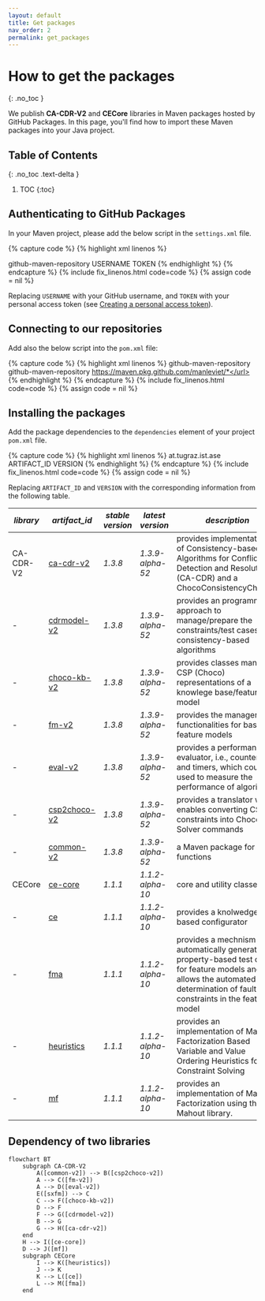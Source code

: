 ```yaml
---
layout: default
title: Get packages
nav_order: 2
permalink: get_packages
---
```


# How to get the packages
{: .no_toc }

We publish **CA-CDR-V2** and **CECore** libraries in Maven packages hosted by GitHub Packages.
In this page, you'll find how to import these Maven packages into your Java project.

## Table of Contents
{: .no_toc .text-delta }

1. TOC
{:toc}

## Authenticating to GitHub Packages

In your Maven project, please add the below script in the `settings.xml` file.

{% capture code %}
{% highlight xml linenos %}
<?xml version="1.0" encoding="UTF-8"?>
<settings xmlns="http://maven.apache.org/SETTINGS/1.0.0"
    xmlns:xsi="http://www.w3.org/2001/XMLSchema-instance"
    xsi:schemaLocation="http://maven.apache.org/SETTINGS/1.0.0 http://maven.apache.org/xsd/settings-1.0.0.xsd">
    <servers>
        <server>
            <id>github-maven-repository</id>
            <username>USERNAME</username>
            <password>TOKEN</password>
        </server>
    </servers>
</settings>
{% endhighlight %}
{% endcapture %}
{% include fix_linenos.html code=code %}
{% assign code = nil %}

Replacing `USERNAME` with your GitHub username, and `TOKEN` with your personal access token (see [Creating a personal access token]).

## Connecting to our repositories

Add also the below script into the `pom.xml` file:

{% capture code %}
{% highlight xml linenos %}
<profiles>
    <profile>
        <id>github-maven-repository</id>
        <repositories>
            <repository>
                <id>github-maven-repository</id>
                <url>https://maven.pkg.github.com/manleviet/*</url>
            </repository>
        </repositories>
    </profile>
</profiles>
{% endhighlight %}
{% endcapture %}
{% include fix_linenos.html code=code %}
{% assign code = nil %}

## Installing the packages

Add the package dependencies to the `dependencies` element of your project `pom.xml` file.

{% capture code %}
{% highlight xml linenos %}
<dependency>
    <groupId>at.tugraz.ist.ase</groupId>
    <artifactId>ARTIFACT_ID</artifactId>
    <version>VERSION</version>
</dependency>
{% endhighlight %}
{% endcapture %}
{% include fix_linenos.html code=code %}
{% assign code = nil %}

Replacing `ARTIFACT_ID` and `VERSION` with the corresponding information from the following table.

|*library* | *artifact_id*                                       | *stable version* | *latest version* | *description*                            |
|---|----------------------------------------------|------------------------------------------|---|---|
| CA-CDR-V2 | [ca-cdr-v2]  | *1.3.8* | *1.3.9-alpha-52* | provides implementations of Consistency-based Algorithms for Conflict Detection and Resolution (CA-CDR) and a ChocoConsistencyChecker |
| - | [cdrmodel-v2] | *1.3.8* | *1.3.9-alpha-52* | provides an programmatic approach to manage/prepare the constraints/test cases for consistency-based algorithms |
| - | [choco-kb-v2]    | *1.3.8* | *1.3.9-alpha-52* | provides classes managing CSP (Choco) representations of a knowlege base/feature model |
| - | [fm-v2]         | *1.3.8* | *1.3.9-alpha-52* | provides the management functionalities for basic feature models |
| - | [eval-v2]      | *1.3.8* | *1.3.9-alpha-52* | provides a performance evaluator, i.e., counters and timers, which could be used to measure the performance of algorithms |
| - | [csp2choco-v2] | *1.3.8* | *1.3.9-alpha-52* | provides a translator which enables converting CSP constraints into Choco Solver commands |
| - | [common-v2] | *1.3.8* | *1.3.9-alpha-52* | a Maven package for utility functions |
|CECore | [ce-core]     | *1.1.1* | *1.1.2-alpha-10* | core and utility classes |
| - | [ce] | *1.1.1* | *1.1.2-alpha-10* | provides a knolwedge-based configurator |
| -  | [fma]    | *1.1.1* | *1.1.2-alpha-10* | provides a mechnism to automatically generate property-based test cases for feature models and allows the automated determination of faulty constraints in the feature model |
| - | [heuristics]         | *1.1.1* | *1.1.2-alpha-10* | provides an implementation of Matrix Factorization Based Variable and Value Ordering Heuristics for Constraint Solving |
| - | [mf]      | *1.1.1* | *1.1.2-alpha-10* | provides an implementation of Matrix Factorization using the Mahout library. |

## Dependency of two libraries

```mermaid
flowchart BT
    subgraph CA-CDR-V2
        A([common-v2]) --> B([csp2choco-v2])
        A --> C([fm-v2])
        A --> D([eval-v2])
        E([sxfm]) --> C
        C --> F([choco-kb-v2])
        D --> F
        F --> G([cdrmodel-v2])
        B --> G
        G --> H([ca-cdr-v2])
    end
    H --> I([ce-core])
    D --> J([mf])
    subgraph CECore
        I --> K([heuristics])
        J --> K
        K --> L([ce])
        L --> M([fma])
    end
```

<!-- Links -->
[ca-cdr-v2]: https://github.com/manleviet/CA-CDR-V2/packages/1417091
[cdrmodel-v2]: https://github.com/manleviet/CA-CDR-V2/packages/1408661
[choco-kb-v2]: https://github.com/manleviet/CA-CDR-V2/packages/1408660
[fm-v2]: https://github.com/manleviet/CA-CDR-V2/packages/1408657
[eval-v2]: https://github.com/manleviet/CA-CDR-V2/packages/1408656
[csp2choco-v2]: https://github.com/manleviet/CA-CDR-V2/packages/1408654
[common-v2]: https://github.com/manleviet/CA-CDR-V2/packages/1408257
[ce-core]: https://github.com/manleviet/CECore/packages/1538019
[ce]: https://github.com/manleviet/CECore/packages/1538662
[fma]: https://github.com/manleviet/CECore/packages/1564988
[heuristics]: https://github.com/manleviet/CECore/packages/1538660
[mf]: https://github.com/manleviet/CECore/packages/1538658
[Creating a personal access token]: https://docs.github.com/en/authentication/keeping-your-account-and-data-secure/creating-a-personal-access-token